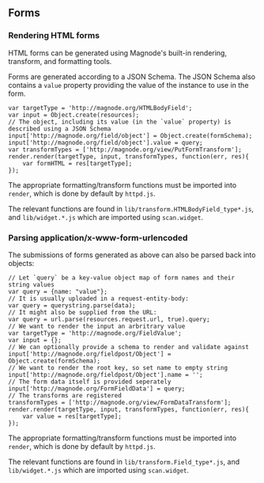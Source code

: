 ## Forms

### Rendering HTML forms

HTML forms can be generated using Magnode's built-in rendering, transform, and formatting tools.

Forms are generated according to a JSON Schema. The JSON Schema also contains a `value` property providing the value of the instance to use in the form.

	var targetType = 'http://magnode.org/HTMLBodyField';
	var input = Object.create(resources);
	// The object, including its value (in the `value` property) is described using a JSON Schema
	input['http://magnode.org/field/object'] = Object.create(formSchema);
	input['http://magnode.org/field/object'].value = query;
	var transformTypes = ['http://magnode.org/view/PutFormTransform'];
	render.render(targetType, input, transformTypes, function(err, res){
		var formHTML = res[targetType];
	});

The appropriate formatting/transform functions must be imported into `render`, which is done by default by `httpd.js`.

The relevant functions are found in `lib/transform.HTMLBodyField_type*.js`, and `lib/widget.*.js` which are imported using `scan.widget`.

### Parsing application/x-www-form-urlencoded

The submissions of forms generated as above can also be parsed back into objects:

	// Let `query` be a key-value object map of form names and their string values
	var query = {name: "value"};
	// It is usually uploaded in a request-entity-body:
	var query = querystring.parse(data);
	// It might also be supplied from the URL:
	var query = url.parse(resources.request.url, true).query;
	// We want to render the input an arbritrary value
	var targetType = 'http://magnode.org/FieldValue';
	var input = {};
	// We can optionally provide a schema to render and validate against
	input['http://magnode.org/fieldpost/Object'] = Object.create(formSchema);
	// We want to render the root key, so set name to empty string
	input['http://magnode.org/fieldpost/Object'].name = '';
	// The form data itself is provided seperately
	input['http://magnode.org/FormFieldData'] = query;
	// The transforms are registered
	transformTypes = ['http://magnode.org/view/FormDataTransform'];
	render.render(targetType, input, transformTypes, function(err, res){
		var value = res[targetType];
	});

The appropriate formatting/transform functions must be imported into `render`, which is done by default by `httpd.js`.

The relevant functions are found in `lib/transform.Field_type*.js`, and `lib/widget.*.js` which are imported using `scan.widget`.

